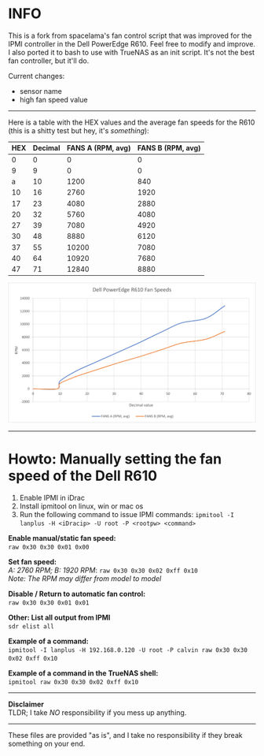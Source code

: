 # INFO

This is a fork from spacelama's fan control script that was improved for the IPMI controller in the Dell PowerEdge R610. Feel free to modify and improve. I also ported it to bash to use with TrueNAS as an init script. It's not the best fan controller, but it'll do.

Current changes:

- sensor name
- high fan speed value

---

Here is a table with the HEX values and the average fan speeds for the R610 (this is a shitty test but hey, it's _something_):

| HEX | Decimal | FANS A (RPM, avg) | FANS B (RPM, avg) |
|-----|---------|-------------------|-------------------|
| 0 | 0 | 0 | 0 |
| 9 | 9 | 0 | 0 |
| a | 10 | 1200 | 840 |
| 10 | 16 | 2760 | 1920 |
| 17 | 23 | 4080 | 2880 |
| 20 | 32 | 5760 | 4080 |
| 27 | 39 | 7080 | 4920 |
| 30 | 48 | 8880 | 6120 |
| 37 | 55 | 10200 | 7080 |
| 40 | 64 | 10920 | 7680 |
| 47 | 71 | 12840 | 8880 |

![Fan Speeds RPM Graph](ipmi_rpm.png)

---

# Howto: Manually setting the fan speed of the Dell R610

1. Enable IPMI in iDrac
2. Install ipmitool on linux, win or mac os
3. Run the following command to issue IPMI commands:
   `ipmitool -I lanplus -H <iDracip> -U root -P <rootpw> <command>`

**Enable manual/static fan speed:**  
`raw 0x30 0x30 0x01 0x00`

**Set fan speed:**  
_A: 2760 RPM; B: 1920 RPM_: `raw 0x30 0x30 0x02 0xff 0x10`  
_Note: The RPM may differ from model to model_

**Disable / Return to automatic fan control:**  
`raw 0x30 0x30 0x01 0x01`

**Other: List all output from IPMI**  
`sdr elist all`

**Example of a command:**  
`ipmitool -I lanplus -H 192.168.0.120 -U root -P calvin raw 0x30 0x30 0x02 0xff 0x10`

**Example of a command in the TrueNAS shell:**  
`ipmitool raw 0x30 0x30 0x02 0xff 0x10`

---

**Disclaimer**  
TLDR; I take _NO_ responsibility if you mess up anything.

---

These files are provided "as is", and I take no responsibility if they break something on your end.
